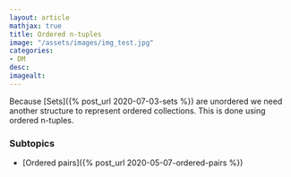 ```yaml
---
layout: article
mathjax: true
title: Ordered n-tuples
image: "/assets/images/img_test.jpg"
categories:
- DM
desc:   
imagealt: 
---
```


Because [Sets]({% post_url 2020-07-03-sets %}) are unordered we need another structure to represent ordered collections. This is done using ordered n-tuples.

### Subtopics
- [Ordered pairs]({% post_url 2020-05-07-ordered-pairs %})